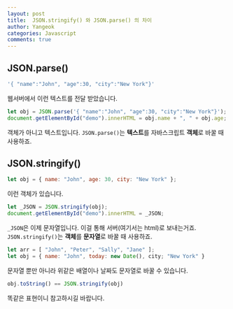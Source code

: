 ```yaml
---
layout: post
title:  JSON.stringify() 와 JSON.parse() 의 차이
author: Yangeok
categories: Javascript
comments: true
---
```


## JSON.parse()  
```javascript
'{ "name":"John", "age":30, "city":"New York"}'
```
  
웹서버에서 이런 텍스트를 전달 받았습니다. 

```javascript
let obj = JSON.parse('{ "name":"John", "age":30, "city":"New York"}');
document.getElementById("demo").innerHTML = obj.name + ", " + obj.age; 
```

객체가 아니고 텍스트입니다. ```JSON.parse()```는 **텍스트**를 자바스크립트 **객체**로 바꿀 때 사용하죠.

## JSON.stringify()
```javascript
let obj = { name: "John", age: 30, city: "New York" };
```

이런 객체가 있습니다.

```javascript
let _JSON = JSON.stringify(obj);
document.getElementById("demo").innerHTML = _JSON;
```

```_JSON```은 이제 문자열입니다. 이걸 통해 서버(여기서는 html)로 보내는거죠. ```JSON.stringify()```는 **객체**를 **문자열**로 바꿀 때 사용하죠.

```javascript
let arr = [ "John", "Peter", "Sally", "Jane" ];
let obj = { name: "John", today: new Date(), city; "New York" }
```

문자열 뿐만 아니라 위같은 배열이나 날짜도 문자열로 바꿀 수 있습니다.

```javascript
obj.toString() == JSON.stringify(obj)
```

똑같은 표현이니 참고하시길 바랍니다.